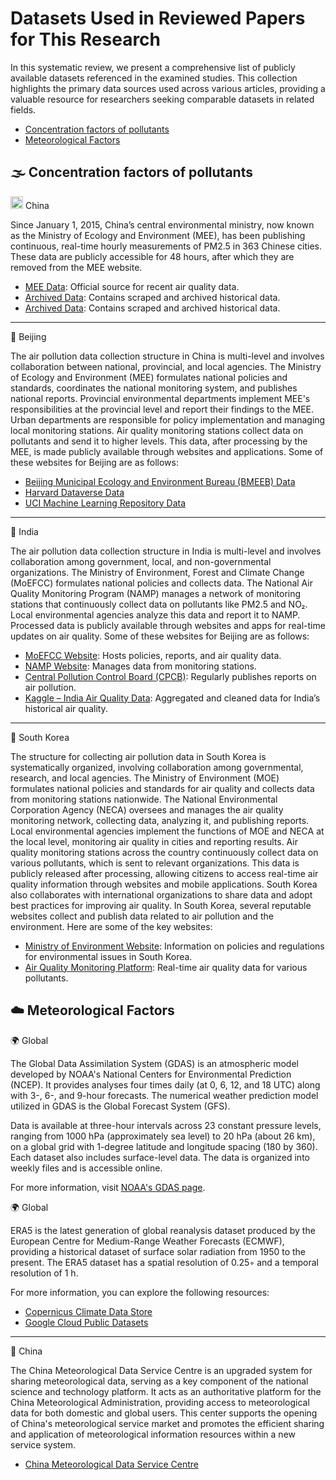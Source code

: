 # Datasets Used in Reviewed Papers for This Research
In this systematic review, we present a comprehensive list of publicly available datasets referenced in the examined studies. This collection highlights the primary data sources used across various articles, providing a valuable resource for researchers seeking comparable datasets in related fields.

<ul>
    <li><a href="#Concentration factors of pollutants">Concentration factors of pollutants</a></li>
    <li><a href="#Meteorological Factors">Meteorological Factors</a></li>
    
</ul>

<h2 id="Concentration factors of pollutants">🌫️ Concentration factors of pollutants</h2>

<img src="https://upload.wikimedia.org/wikipedia/commons/f/fa/Flag_of_the_People%27s_Republic_of_China.svg" alt="China Flag" width="20"/> China

Since January 1, 2015, China’s central environmental ministry, now known as the Ministry of Ecology and Environment (MEE), has been publishing continuous, real-time hourly measurements of PM2.5 in 363 Chinese cities. These data are publicly accessible for 48 hours, after which they are removed from the MEE website. 

- [MEE Data](https://www.cnemc.cn/en/): Official source for recent air quality data.
- [Archived Data](https://quotsoft.net/air/): Contains scraped and archived historical data.
- [Archived Data](https://www.aqistudy.cn/historydata/): Contains scraped and archived historical data.

---

📍 Beijing

The air pollution data collection structure in China is multi-level and involves collaboration between national, provincial, and local agencies. The Ministry of Ecology and Environment (MEE) formulates national policies and standards, coordinates the national monitoring system, and publishes national reports. Provincial environmental departments implement MEE's responsibilities at the provincial level and report their findings to the MEE. Urban departments are responsible for policy implementation and managing local monitoring stations. Air quality monitoring stations collect data on pollutants and send it to higher levels. This data, after processing by the MEE, is made publicly available through websites and applications. 
Some of these websites for Beijing are as follows:
- [Beijing Municipal Ecology and Environment Bureau (BMEEB) Data](http://www.bjmemc.com.cn/)
- [Harvard Dataverse Data](https://dataverse.harvard.edu/dataset.xhtml?persistentId=doi:10.7910/DVN/USXCAK)
- [UCI Machine Learning Repository Data](https://archive.ics.uci.edu/dataset/501/beijing+multi+site+air+quality+data)

---

📍 India

The air pollution data collection structure in India is multi-level and involves collaboration among government, local, and non-governmental organizations. The Ministry of Environment, Forest and Climate Change (MoEFCC) formulates national policies and collects data. The National Air Quality Monitoring Program (NAMP) manages a network of monitoring stations that continuously collect data on pollutants like PM2.5 and NO₂. Local environmental agencies analyze this data and report it to NAMP. Processed data is publicly available through websites and apps for real-time updates on air quality.
Some of these websites for Beijing are as follows:
- [MoEFCC Website](http://moef.gov.in/): Hosts policies, reports, and air quality data.
- [NAMP Website](http://namp.india.gov.in/): Manages data from monitoring stations.
- [Central Pollution Control Board (CPCB)](http://cpcb.nic.in/): Regularly publishes reports on air pollution.
- [Kaggle – India Air Quality Data](https://www.kaggle.com/datasets/shrutibhargava94/india-air-quality-data): Aggregated and cleaned data for India’s historical air quality.

---

📍 South Korea

The structure for collecting air pollution data in South Korea is systematically organized, involving collaboration among governmental, research, and local agencies. The Ministry of Environment (MOE) formulates national policies and standards for air quality and collects data from monitoring stations nationwide. The National Environmental Corporation Agency (NECA) oversees and manages the air quality monitoring network, collecting data, analyzing it, and publishing reports. Local environmental agencies implement the functions of MOE and NECA at the local level, monitoring air quality in cities and reporting results. Air quality monitoring stations across the country continuously collect data on various pollutants, which is sent to relevant organizations. This data is publicly released after processing, allowing citizens to access real-time air quality information through websites and mobile applications. South Korea also collaborates with international organizations to share data and adopt best practices for improving air quality.
In South Korea, several reputable websites collect and publish data related to air pollution and the environment. Here are some of the key websites:

- [Ministry of Environment Website](https://me.go.kr/home/web/main.do): Information on policies and regulations for environmental issues in South Korea.
- [Air Quality Monitoring Platform](https://www.airkorea.or.kr/eng/): Real-time air quality data for various pollutants.

<h2 id="Meteorological Factors">☁️ Meteorological Factors</h2>

🌍 Global

The Global Data Assimilation System (GDAS) is an atmospheric model developed by NOAA's National Centers for Environmental Prediction (NCEP). It provides analyses four times daily (at 0, 6, 12, and 18 UTC) along with 3-, 6-, and 9-hour forecasts. The numerical weather prediction model utilized in GDAS is the Global Forecast System (GFS).

Data is available at three-hour intervals across 23 constant pressure levels, ranging from 1000 hPa (approximately sea level) to 20 hPa (about 26 km), on a global grid with 1-degree latitude and longitude spacing (180 by 360). Each dataset also includes surface-level data. The data is organized into weekly files and is accessible online.

For more information, visit [NOAA's GDAS page](https://www.ready.noaa.gov/gdas1.php).

🌍 Global

ERA5 is the latest generation of global reanalysis dataset produced by the European Centre for Medium-Range Weather Forecasts (ECMWF), providing a historical dataset of surface solar radiation from 1950 to the present. The ERA5 dataset has a spatial resolution of 0.25◦ and a temporal resolution of 1 h.

For more information, you can explore the following resources:
- [Copernicus Climate Data Store](https://cds.climate.copernicus.eu/datasets)
- [Google Cloud Public Datasets](https://cloud.google.com/storage/docs/public-datasets/era5)

---


📍 China

The China Meteorological Data Service Centre is an upgraded system for sharing meteorological data, serving as a key component of the national science and technology platform. It acts as an authoritative platform for the China Meteorological Administration, providing access to meteorological data for both domestic and global users. This center supports the opening of China's meteorological service market and promotes the efficient sharing and application of meteorological information resources within a new service system.

- [China Meteorological Data Service Centre](https://data.cma.cn/en)


